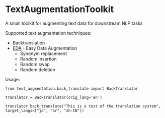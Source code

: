 # TextAugmentationToolkit
A small toolkit for augmenting text data for downstream NLP tasks

Supported text augmentation techniques:
- Backtranslation
- [EDA](https://arxiv.org/abs/1901.11196) - Easy Data Augmentation 
  - Synonym replacement
  - Random insertion
  - Random swap
  - Random deletion

Usage:

```
from text_augmentation.back_translate import BackTranslator

translator = BackTranslator(orig_lang='en')

translator.back_translate("This is a test of the translation system", target_langs=["ja", "ar", "zh-CN"])
```
